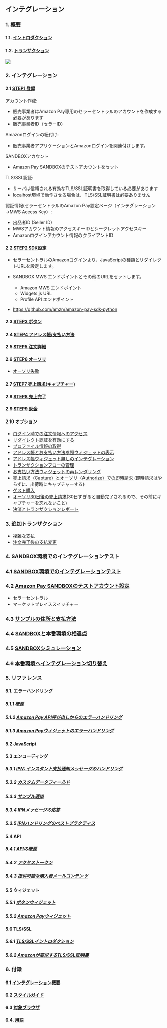 ## インテグレーション

### 1. [概要](https://pay.amazon.com/jp/developer/documentation/lpwa/201909330)

#### 1.1. [イントロダクション](https://pay.amazon.com/jp/developer/documentation/lpwa/201985870)

#### 1.2. [トランザクション](https://pay.amazon.com/jp/developer/documentation/lpwa/201957890)

![](https://m.media-amazon.com/images/G/09/EPSDocumentation/Integration_guide/onetime/jp_onetime-img_0039.png)

### 2. インテグレーション

#### 2.1 [STEP1 登録](https://pay.amazon.com/jp/developer/documentation/lpwa/201951060)

アカウント作成:
-  販売事業者はAmazon Pay専用のセラーセントラルのアカウントを作成する必要があります
- 販売事業者ID（セラーID）

Amazonログインの紐付け:

- 販売事業者アプリケーションとAmazonログインを関連付けします。

SANDBOXアカウント

- Amazon Pay SANDBOXのテストアカウントをセット

TLS/SSL認証:

- サーバは信頼される有効なTLS/SSL証明書を取得している必要があります
- localhost環境で動作させる場合は、TLS/SSL証明書は必要ありません

認証情報(セラーセントラルのAmazon Pay設定ページ（インテグレーション→MWS Aceess Key）:

- 出品者ID (Seller ID)
- MWSアカウント情報のアクセスキーIDとシークレットアクセスキー
- Amazonログインアカウント情報のクライアントID

#### 2.2 [STEP2 SDK設定](https://pay.amazon.com/jp/developer/documentation/lpwa/201951870)

- セラーセントラルのAmazonログインより、JavaScriptの種類とリダイレクトURLを設定します。
- SANDBOX MWS エンドポイントとその他のURLをセットします。

  - Amazon MWS エンドポイント
  - Widgets.js URL
  - Profile API エンドポイント

- https://github.com/amzn/amazon-pay-sdk-python

#### 2.3 [STEP3 ボタン](https://pay.amazon.com/jp/developer/documentation/lpwa/201952050)

#### 2.4 [STEP4 アドレス帳/支払い方法](https://pay.amazon.com/jp/developer/documentation/lpwa/201952070)

#### 2.5 [STEP5 注文詳細](https://pay.amazon.com/jp/developer/documentation/lpwa/201952090)

#### 2.6 [STEP6 オーソリ](https://pay.amazon.com/jp/developer/documentation/lpwa/201952140)

- [オーソリ失敗](https://pay.amazon.com/jp/developer/documentation/lpwa/201953810)

#### 2.7 [STEP7 売上請求(キャプチャー)](https://pay.amazon.com/jp/developer/documentation/lpwa/201953080)

#### 2.8 [STEP8 売上完了](https://pay.amazon.com/jp/developer/documentation/lpwa/201953100)

#### 2.9 [STEP9 返金](https://pay.amazon.com/jp/developer/documentation/lpwa/201953120)

#### 2.10 オプション

- [ログイン時での注文情報へのアクセス](https://pay.amazon.com/jp/developer/documentation/lpwa/201953150)
- [リダイレクト認証を有効にする ](https://pay.amazon.com/jp/developer/documentation/lpwa/201953170)
- [プロファイル情報の取得](https://pay.amazon.com/jp/developer/documentation/lpwa/201953190)
- [アドレス帳とお支払い方法参照ウィジェットの表示
](https://pay.amazon.com/jp/developer/documentation/lpwa/201953590)
- [アドレス帳ウィジェット無しのインテグレーション ](https://pay.amazon.com/jp/developer/documentation/lpwa/201953690)
- [トランザクションフローの管理 ](https://pay.amazon.com/jp/developer/documentation/lpwa/201953710)
- [お支払い方法ウィジェットの再レンダリング ](https://pay.amazon.com/jp/developer/documentation/lpwa/201953730)
- [売上請求（Capture）とオーソリ（Authorize）での即時請求 ](https://pay.amazon.com/jp/developer/documentation/lpwa/201953750)(即時請求はやらずに、出荷時にキャプチャーする)
- [ゲスト購入](https://pay.amazon.com/jp/developer/documentation/lpwa/201953770)
- [オーソリ30日後の売上請求](https://pay.amazon.com/jp/developer/documentation/lpwa/201953790)(30日すぎると自動完了されるので、その前にキャプチャーを忘れないこと)
- [決済とトランザクションレポート](https://pay.amazon.com/jp/developer/documentation/lpwa/202000470)

### 3. 追加トランザクション

- [複雑な支払](https://pay.amazon.com/jp/developer/documentation/lpwa/201953820)
- [注文完了後の支払変更](https://pay.amazon.com/jp/developer/documentation/lpwa/201953830)

### 4. SANDBOX環境でのインテグレーションテスト

### 4.1 [SANDBOX環境でのインテグレーションテスト](https://pay.amazon.com/jp/developer/documentation/lpwa/201956350)
### 4.2 [Amazon Pay SANDBOXのテストアカウント設定](https://pay.amazon.com/jp/developer/documentation/lpwa/201956330)

- セラーセントラル
- マーケットプレイススイッチャー

### 4.3 [サンプルの住所と支払方法](https://pay.amazon.com/jp/developer/documentation/lpwa/201956410)

### 4.4 [SANDBOXと本番環境の相違点](https://pay.amazon.com/jp/developer/documentation/lpwa/201956460)

### 4.5 [SANDBOXシミュレーション](https://pay.amazon.com/jp/developer/documentation/lpwa/201956480)

### 4.6 [本番環境へインテグレーション切り替え](https://pay.amazon.com/jp/developer/documentation/lpwa/201956510)


### 5. リファレンス

#### 5.1. エラーハンドリング

##### 5.1.1  [概要](https://pay.amazon.com/jp/developer/documentation/lpwa/201985680)

##### 5.1.2 [Amazon Pay API呼び出しからのエラーハンドリング](https://pay.amazon.com/jp/developer/documentation/lpwa/201954950)

##### 5.1.3 [Amazon Payウィジェットのエラーハンドリング](https://pay.amazon.com/jp/developer/documentation/lpwa/201954960)

#### 5.2 [JavaScript](https://pay.amazon.com/jp/developer/documentation/lpwa/201909430)

#### 5.3 エンコーディング

##### 5.3.1 [IPN: インスタント支払通知メッセージのハンドリング ](https://pay.amazon.com/jp/developer/documentation/lpwa/201985720)

##### 5.3.2 [カスタムデータフィールド](https://pay.amazon.com/jp/developer/documentation/lpwa/201955310)

##### 5.3.3 [サンプル通知](https://pay.amazon.com/jp/developer/documentation/lpwa/201955320)

##### 5.3.4 [IPNメッセージの応答](https://pay.amazon.com/jp/developer/documentation/lpwa/201955330)

##### 5.3.5 [IPNハンドリングのベストプラクティス](https://pay.amazon.com/jp/developer/documentation/lpwa/201955340)


#### 5.4 API

##### 5.4.1 [APIの概要](https://pay.amazon.com/jp/developer/documentation/lpwa/201985740)

##### 5.4.2 [アクセストークン](https://pay.amazon.com/jp/developer/documentation/lpwa/201909520)

##### 5.4.3 [提供可能な購入者メールコンテンツ](https://pay.amazon.com/jp/developer/documentation/lpwa/201909530)


#### 5.5 ウィジェット

##### 5.5.1 [ボタンウィジェット](https://pay.amazon.com/jp/developer/documentation/lpwa/201953980)

##### 5.5.2 [Amazon Payウィジェット](https://pay.amazon.com/jp/developer/documentation/lpwa/201954000)

#### 5.6 TLS/SSL

##### 5.6.1 [TLS/SSLイントロダクション](https://pay.amazon.com/jp/developer/documentation/lpwa/201985770)

##### 5.6.2 [Amazonが要求するTLS/SSL証明書](https://pay.amazon.com/jp/developer/documentation/lpwa/201953960)


### 6.  付録

#### 6.1 [インテグレーション概要](https://pay.amazon.com/jp/developer/documentation/lpwa/201955860)

#### 6.2 [スタイルガイド](https://pay.amazon.com/jp/developer/documentation/lpwa/201909490)

#### 6.3 [対象ブラウザ](https://pay.amazon.com/jp/developer/documentation/lpwa/202030000)

#### 6.4. [用語](https://pay.amazon.com/jp/developer/documentation/lpwa/201909500)
